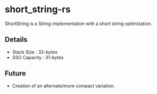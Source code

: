 # short_string-rs

ShortString is a String implementation with a short string optimization.

## Details

* Stack Size : 32-bytes
* SSO Capacity : 31-bytes

## Future

* Creation of an alternate/more compact variation.